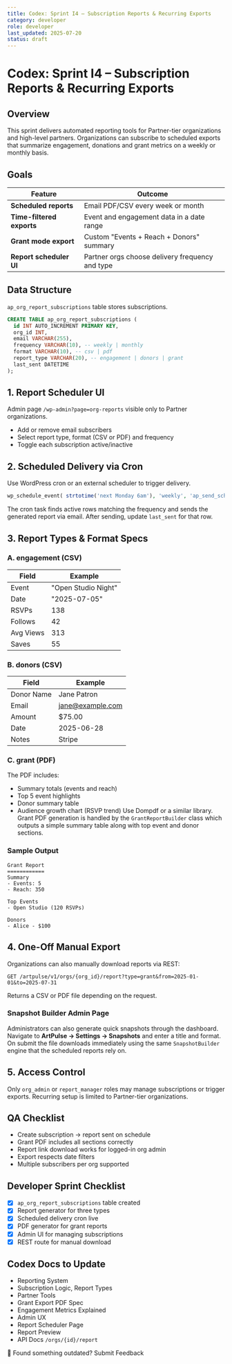 ```yaml
---
title: Codex: Sprint I4 – Subscription Reports & Recurring Exports
category: developer
role: developer
last_updated: 2025-07-20
status: draft
---
```

# Codex: Sprint I4 – Subscription Reports & Recurring Exports

## Overview
This sprint delivers automated reporting tools for Partner-tier organizations and high-level partners. Organizations can subscribe to scheduled exports that summarize engagement, donations and grant metrics on a weekly or monthly basis.

## Goals
| Feature | Outcome |
| ------- | ------- |
| **Scheduled reports** | Email PDF/CSV every week or month |
| **Time-filtered exports** | Event and engagement data in a date range |
| **Grant mode export** | Custom "Events + Reach + Donors" summary |
| **Report scheduler UI** | Partner orgs choose delivery frequency and type |

## Data Structure
`ap_org_report_subscriptions` table stores subscriptions.
```sql
CREATE TABLE ap_org_report_subscriptions (
  id INT AUTO_INCREMENT PRIMARY KEY,
  org_id INT,
  email VARCHAR(255),
  frequency VARCHAR(10), -- weekly | monthly
  format VARCHAR(10), -- csv | pdf
  report_type VARCHAR(20), -- engagement | donors | grant
  last_sent DATETIME
);
```

## 1. Report Scheduler UI
Admin page `/wp-admin?page=org-reports` visible only to Partner organizations.
- Add or remove email subscribers
- Select report type, format (CSV or PDF) and frequency
- Toggle each subscription active/inactive

## 2. Scheduled Delivery via Cron
Use WordPress cron or an external scheduler to trigger delivery.
```php
wp_schedule_event( strtotime('next Monday 6am'), 'weekly', 'ap_send_scheduled_reports' );
```
The cron task finds active rows matching the frequency and sends the generated report via email. After sending, update `last_sent` for that row.

## 3. Report Types & Format Specs
### A. engagement (CSV)
| Field | Example |
| ----- | ------- |
| Event | "Open Studio Night" |
| Date | "2025-07-05" |
| RSVPs | 138 |
| Follows | 42 |
| Avg Views | 313 |
| Saves | 55 |

### B. donors (CSV)
| Field | Example |
| ----- | ------- |
| Donor Name | Jane Patron |
| Email | jane@example.com |
| Amount | $75.00 |
| Date | 2025-06-28 |
| Notes | Stripe |

### C. grant (PDF)
The PDF includes:
- Summary totals (events and reach)
- Top 5 event highlights
- Donor summary table
- Audience growth chart (RSVP trend)
Use Dompdf or a similar library. Grant PDF generation is handled by the
`GrantReportBuilder` class which outputs a simple summary table along with
top event and donor sections.

### Sample Output
```
Grant Report
============
Summary
- Events: 5
- Reach: 350

Top Events
- Open Studio (120 RSVPs)

Donors
- Alice - $100
```

## 4. One-Off Manual Export
Organizations can also manually download reports via REST:
```http
GET /artpulse/v1/orgs/{org_id}/report?type=grant&from=2025-01-01&to=2025-07-31
```
Returns a CSV or PDF file depending on the request.

### Snapshot Builder Admin Page
Administrators can also generate quick snapshots through the dashboard. Navigate
to **ArtPulse → Settings → Snapshots** and enter a title and format. On submit
the file downloads immediately using the same `SnapshotBuilder` engine that the
scheduled reports rely on.

## 5. Access Control
Only `org_admin` or `report_manager` roles may manage subscriptions or trigger exports. Recurring setup is limited to Partner-tier organizations.

## QA Checklist
- Create subscription → report sent on schedule
- Grant PDF includes all sections correctly
- Report link download works for logged-in org admin
- Export respects date filters
- Multiple subscribers per org supported

## Developer Sprint Checklist
- [x] `ap_org_report_subscriptions` table created
- [x] Report generator for three types
- [x] Scheduled delivery cron live
 - [x] PDF generator for grant reports
- [x] Admin UI for managing subscriptions
- [x] REST route for manual download

## Codex Docs to Update
- Reporting System
- Subscription Logic, Report Types
- Partner Tools
- Grant Export PDF Spec
- Engagement Metrics Explained
- Admin UX
- Report Scheduler Page
- Report Preview
- API Docs `/orgs/{id}/report`

💬 Found something outdated? Submit Feedback
